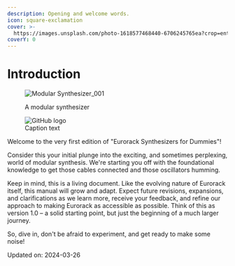 ```yaml
---
description: Opening and welcome words.
icon: square-exclamation
cover: >-
  https://images.unsplash.com/photo-1618577468440-6706245765ea?crop=entropy&cs=srgb&fm=jpg&ixid=M3wxOTcwMjR8MHwxfHNlYXJjaHw0fHxldXJvcmFja3xlbnwwfHx8fDE3NDMyNTM3OTZ8MA&ixlib=rb-4.0.3&q=85
coverY: 0
---
```



# Introduction

<figure><picture><source srcset="images/001_synth.jpeg" media="(prefers-color-scheme: dark)"><img src="images/001_synth.jpeg" alt="Modular Synthesizer_001"></picture><figcaption><p>A modular synthesizer</p></figcaption></figure>
<figure>
  <picture>
    <source
      srcset="
        images/001_synth.jpge
      "
      media="(prefers-color-scheme: dark)"
    />
    <img
      src="https://user-images.githubusercontent.com/3369400/139448065-39a229ba-4b06-434b-bc67-616e2ed80c8f.png"
      alt="GitHub logo"
    />
  </picture>
  <figcaption>Caption text</figcaption>
</figure>

Welcome to the very first edition of "Eurorack Synthesizers for Dummies"!

Consider this your initial plunge into the exciting, and sometimes perplexing, world of modular synthesis. We're starting you off with the foundational knowledge to get those cables connected and those oscillators humming.

Keep in mind, this is a living document. Like the evolving nature of Eurorack itself, this manual will grow and adapt. Expect future revisions, expansions, and clarifications as we learn more, receive your feedback, and refine our approach to making Eurorack as accessible as possible. Think of this as version 1.0 – a solid starting point, but just the beginning of a much larger journey.

So, dive in, don't be afraid to experiment, and get ready to make some noise!

Updated on: 2024-03-26
